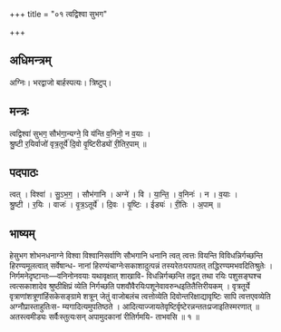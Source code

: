+++
title = "०१ त्वद्विश्वा सुभग"

+++
## अधिमन्त्रम्
अग्निः। भरद्वाजो बार्हस्पत्यः। त्रिष्टुप्।

## मन्त्रः
त्वद्विश्वा॑ सुभग॒ सौभ॑गा॒न्यग्ने॒ वि य॑न्ति व॒निनो॒ न व॒याः ।  
श्रु॒ष्टी र॒यिर्वाजो॑ वृत्र॒तूर्ये॑ दि॒वो वृ॒ष्टिरीड्यो॑ री॒तिर॒पाम् ॥

## पदपाठः
त्वत् । विश्वा॑ । सु॒ऽभ॒ग॒ । सौभ॑गानि । अग्ने॑ । वि । या॒न्ति॒ । व॒निनः॑ । न । व॒याः ।  
श्रु॒ष्टी । र॒यिः । वाजः॑ । वृ॒त्र॒ऽतूर्ये॑ । दि॒वः । वृ॒ष्टिः । ईड्यः॑ । री॒तिः । अ॒पाम् ॥

## भाष्यम्
हेसुभग शोभनधनाग्ने विश्वा विश्वानिसर्वाणि सौभगानि धनानि त्वत् त्वत्तः वियन्ति विविधन्निर्गच्छन्ति हिरण्यमूलत्वात् सर्वेषान्ध- नानां हिरण्यंचाग्नेःसकाशादुत्पन्नं तस्यरेतःपरापतत् तद्धिरण्यमभवदितिश्रुतेः । निर्गमनेदृष्टान्तः—वनिनोनवयाः यथावृक्षात् शाखावि- विधन्निर्गच्छन्ति तद्वत् तथा रयिः पशुसङ्घश्च त्वत्सकाशादेव श्रुष्ठीक्षिप्रं व्येति निर्गच्छति पशवौवैरयिःपशूनेवावरुन्धइतितैत्तिरीयकम् । वृत्रतूर्ये वृत्राणांशत्रूणांहिंसकेसङ्ग्रामे शत्रून् जेतुं वाजोबलंच त्वत्तोव्येति दिवोन्तरिक्षाद्यावृष्टिः सापि त्वत्तएवव्येति अग्नौप्रास्ताहुतिःस- म्यगादित्यमुपतिष्ठते । आदित्याज्जायतेवृष्टिर्वृष्टेरन्नन्ततःप्रजाइतिस्मरणात् ॥ अतस्त्वमीड्यः सर्वैःस्तुत्यःसन् अपामुदकानां रीतिर्गमयि- ताभवसि ॥ १ ॥
